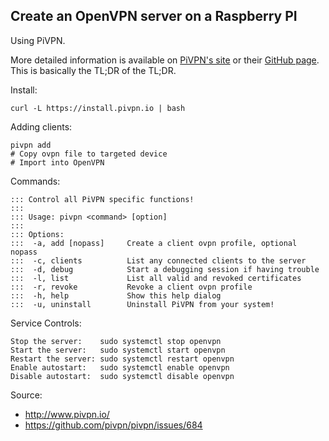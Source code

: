 
## Create an OpenVPN server on a Raspberry PI ##

Using PiVPN.

More detailed information is available on [PiVPN's site](http://www.pivpn.io/) or their [GitHub page](https://github.com/pivpn/pivpn/blob/master/README.md).
This is basically the TL;DR of the TL;DR.

Install:
```
curl -L https://install.pivpn.io | bash
```

Adding clients:
```
pivpn add
# Copy ovpn file to targeted device
# Import into OpenVPN
```

Commands:
```
::: Control all PiVPN specific functions!
:::
::: Usage: pivpn <command> [option]
:::
::: Options:
:::  -a, add [nopass]     Create a client ovpn profile, optional nopass
:::  -c, clients          List any connected clients to the server
:::  -d, debug            Start a debugging session if having trouble
:::  -l, list             List all valid and revoked certificates
:::  -r, revoke           Revoke a client ovpn profile
:::  -h, help             Show this help dialog
:::  -u, uninstall        Uninstall PiVPN from your system!
```

Service Controls:
```
Stop the server:    sudo systemctl stop openvpn
Start the server:   sudo systemctl start openvpn
Restart the server: sudo systemctl restart openvpn
Enable autostart:   sudo systemctl enable openvpn
Disable autostart:  sudo systemctl disable openvpn
```

Source: 
- http://www.pivpn.io/
- https://github.com/pivpn/pivpn/issues/684
